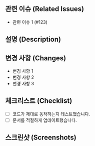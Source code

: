 
## 관련 이슈 (Related Issues)

<!--
관련된 이슈 번호를 나열해주세요. 예: #123
-->

- 관련 이슈 1 (#123)
## 설명 (Description)

<!--
PR의 목적과 변경 사항을 간략하게 설명해주세요.
-->

## 변경 사항 (Changes)

<!--
PR에서 수행한 주요 변경 사항을 나열해주세요.
-->

- 변경 사항 1
- 변경 사항 2
- 변경 사항 3


## 체크리스트 (Checklist)

<!--
PR 제출 전에 체크리스트를 확인해주세요.
-->

- [ ] 코드가 제대로 동작하는지 테스트했습니다.
- [ ] 문서를 적절하게 업데이트했습니다.

## 스크린샷 (Screenshots)

<!--
UI 변경 사항이 있는 경우 스크린샷을 추가해주세요.
-->